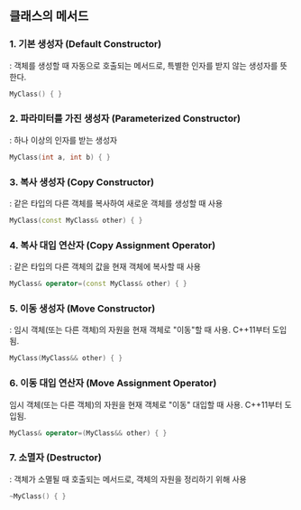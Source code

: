 ## 클래스의 메서드

### 1. 기본 생성자 (Default Constructor)
: 객체를 생성할 때 자동으로 호출되는 메서드로, 특별한 인자를 받지 않는 생성자를 뜻한다.


``` c++ 
MyClass() { }
```

### 2. 파라미터를 가진 생성자 (Parameterized Constructor)
: 하나 이상의 인자를 받는 생성자

``` c++
MyClass(int a, int b) { }
```


### 3. 복사 생성자 (Copy Constructor)
: 같은 타입의 다른 객체를 복사하여 새로운 객체를 생성할 때 사용

``` c++
MyClass(const MyClass& other) { }
```

### 4. 복사 대입 연산자 (Copy Assignment Operator)
: 같은 타입의 다른 객체의 값을 현재 객체에 복사할 때 사용

``` c++
MyClass& operator=(const MyClass& other) { }
```


### 5. 이동 생성자 (Move Constructor)
: 임시 객체(또는 다른 객체)의 자원을 현재 객체로 "이동"할 때 사용. C++11부터 도입됨.

``` c++
MyClass(MyClass&& other) { }
```

### 6. 이동 대입 연산자 (Move Assignment Operator)

임시 객체(또는 다른 객체)의 자원을 현재 객체로 "이동" 대입할 때 사용. C++11부터 도입됨.

``` c++
MyClass& operator=(MyClass&& other) { }
```

### 7. 소멸자 (Destructor)
: 객체가 소멸될 때 호출되는 메서드로, 객체의 자원을 정리하기 위해 사용

``` c++
~MyClass() { }
```

